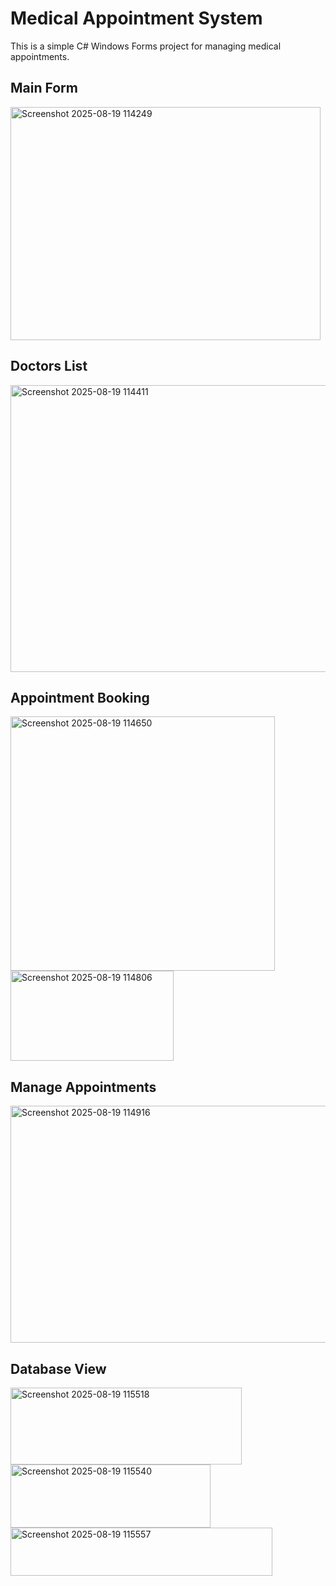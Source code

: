 # Medical Appointment System
This is a simple C# Windows Forms project for managing medical appointments.

## Main Form
<img width="496" height="373" alt="Screenshot 2025-08-19 114249" src="https://github.com/user-attachments/assets/e0a1c9ca-c397-454e-aaa3-1845cb369896" />


## Doctors List
<img width="719" height="459" alt="Screenshot 2025-08-19 114411" src="https://github.com/user-attachments/assets/28c499ec-f658-487a-a25e-99e6cf7276c4" />


## Appointment Booking
<img width="423" height="407" alt="Screenshot 2025-08-19 114650" src="https://github.com/user-attachments/assets/3412a876-3400-41a9-9ba4-2406ff72b255" />
<img width="261" height="144" alt="Screenshot 2025-08-19 114806" src="https://github.com/user-attachments/assets/f0fdd2a2-4578-4ead-b8af-4eb6fbabdd65" />


## Manage Appointments
<img width="641" height="379" alt="Screenshot 2025-08-19 114916" src="https://github.com/user-attachments/assets/086f1276-ec5d-46cf-8366-f0eafaa37046" />


## Database View
<img width="370" height="123" alt="Screenshot 2025-08-19 115518" src="https://github.com/user-attachments/assets/ed7291bf-5ee0-4253-821a-4827335ba6f6" />
<img width="320" height="101" alt="Screenshot 2025-08-19 115540" src="https://github.com/user-attachments/assets/23b91b15-f825-4c9b-a44f-befbf6429cec" />
<img width="419" height="77" alt="Screenshot 2025-08-19 115557" src="https://github.com/user-attachments/assets/58c3e732-b024-43ee-811d-d33b4a727b2c" />

